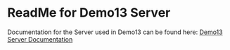 # ReadMe for Demo13 Server

Documentation for the Server used in Demo13 can be found here: [Demo13 Server Documentation](Documentation/Details.html)
